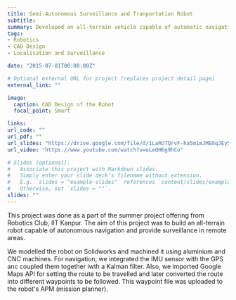 ```yaml
---
title: Semi-Autonomous Surveillance and Tranportation Robot
subtitle: 
summary: Developed an all-terrain vehicle capable of automatic navigation and surveillance using Embedded systems and Google Maps API.
tags:
- Robotics
- CAD Design
- Localisation and Surveillance

date: "2015-07-01T00:00:00Z"

# Optional external URL for project (replaces project detail page).
external_link: ""

image:
  caption: CAD Design of the Robot
  focal_point: Smart

links:
url_code: ""
url_pdf: ""
url_slides: "https://drive.google.com/file/d/1LaRUTQrvF-ha5m1mJMEOqJEySMiPx19s/view?usp=sharing"
url_video: "https://www.youtube.com/watch?v=oLeQH6g9hCo"

# Slides (optional).
#   Associate this project with Markdown slides.
#   Simply enter your slide deck's filename without extension.
#   E.g. `slides = "example-slides"` references `content/slides/example-slides.md`.
#   Otherwise, set `slides = ""`.
slides: ""
---
```

This project was done as a part of the summer project offering from Robotics Club, IIT Kanpur. The aim of this project was to build an all-terrain robot capable of autonomous navigation and provide surveillance in remote areas.

We modelled the robot on Solidworks and machined it using aluminium and CNC machines. For navigation, we integrated the IMU sensor with the GPS anc coupled them together iwth a Kalman filter. Also, we imported Google Maps API for setting the route to be travelled and later converted the route into different waypoints to be followed. This waypoint file was uploaded to the robot's APM (mission planner).